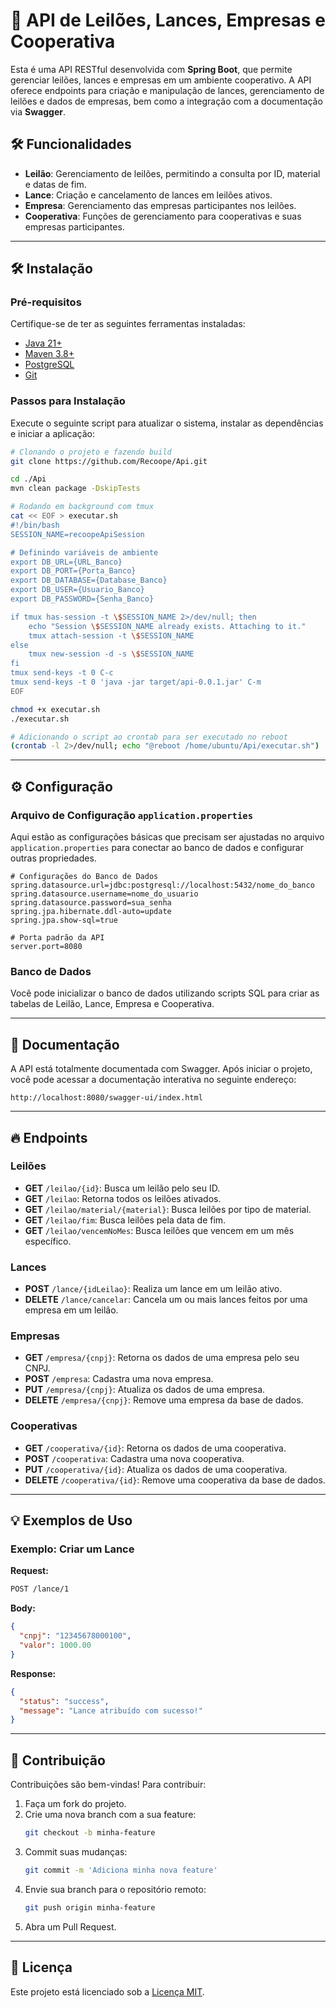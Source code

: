 # 🚀 API de Leilões, Lances, Empresas e Cooperativa

Esta é uma API RESTful desenvolvida com **Spring Boot**, que permite gerenciar leilões, lances e empresas em um ambiente cooperativo. A API oferece endpoints para criação e manipulação de lances, gerenciamento de leilões e dados de empresas, bem como a integração com a documentação via **Swagger**.

## 🛠 Funcionalidades

- **Leilão**: Gerenciamento de leilões, permitindo a consulta por ID, material e datas de fim.
- **Lance**: Criação e cancelamento de lances em leilões ativos.
- **Empresa**: Gerenciamento das empresas participantes nos leilões.
- **Cooperativa**: Funções de gerenciamento para cooperativas e suas empresas participantes.
---

## 🛠 Instalação

### Pré-requisitos

Certifique-se de ter as seguintes ferramentas instaladas:

- [Java 21+](https://www.oracle.com/java/technologies/javase/jdk21-archive-downloads.html)
- [Maven 3.8+](https://maven.apache.org/download.cgi)
- [PostgreSQL](https://www.postgresql.org/download/)
- [Git](https://git-scm.com/downloads)

### Passos para Instalação

Execute o seguinte script para atualizar o sistema, instalar as dependências e iniciar a aplicação:

```bash
# Clonando o projeto e fazendo build
git clone https://github.com/Recoope/Api.git

cd ./Api
mvn clean package -DskipTests

# Rodando em background com tmux
cat << EOF > executar.sh
#!/bin/bash
SESSION_NAME=recoopeApiSession

# Definindo variáveis de ambiente
export DB_URL={URL_Banco}
export DB_PORT={Porta_Banco}
export DB_DATABASE={Database_Banco}
export DB_USER={Usuario_Banco}
export DB_PASSWORD={Senha_Banco}

if tmux has-session -t \$SESSION_NAME 2>/dev/null; then
    echo "Session \$SESSION_NAME already exists. Attaching to it."
    tmux attach-session -t \$SESSION_NAME
else
    tmux new-session -d -s \$SESSION_NAME
fi
tmux send-keys -t 0 C-c
tmux send-keys -t 0 'java -jar target/api-0.0.1.jar' C-m
EOF

chmod +x executar.sh
./executar.sh

# Adicionando o script ao crontab para ser executado no reboot
(crontab -l 2>/dev/null; echo "@reboot /home/ubuntu/Api/executar.sh") | crontab -
```

---

## ⚙️ Configuração

### Arquivo de Configuração `application.properties`

Aqui estão as configurações básicas que precisam ser ajustadas no arquivo `application.properties` para conectar ao banco de dados e configurar outras propriedades.

```properties
# Configurações do Banco de Dados
spring.datasource.url=jdbc:postgresql://localhost:5432/nome_do_banco
spring.datasource.username=nome_do_usuario
spring.datasource.password=sua_senha
spring.jpa.hibernate.ddl-auto=update
spring.jpa.show-sql=true

# Porta padrão da API
server.port=8080
```

### Banco de Dados

Você pode inicializar o banco de dados utilizando scripts SQL para criar as tabelas de Leilão, Lance, Empresa e Cooperativa.

---

## 📄 Documentação

A API está totalmente documentada com Swagger. Após iniciar o projeto, você pode acessar a documentação interativa no seguinte endereço:

```
http://localhost:8080/swagger-ui/index.html
```

---

## 🔥 Endpoints

### Leilões

- **GET** `/leilao/{id}`: Busca um leilão pelo seu ID.
- **GET** `/leilao`: Retorna todos os leilões ativados.
- **GET** `/leilao/material/{material}`: Busca leilões por tipo de material.
- **GET** `/leilao/fim`: Busca leilões pela data de fim.
- **GET** `/leilao/vencemNoMes`: Busca leilões que vencem em um mês específico.

### Lances

- **POST** `/lance/{idLeilao}`: Realiza um lance em um leilão ativo.
- **DELETE** `/lance/cancelar`: Cancela um ou mais lances feitos por uma empresa em um leilão.

### Empresas

- **GET** `/empresa/{cnpj}`: Retorna os dados de uma empresa pelo seu CNPJ.
- **POST** `/empresa`: Cadastra uma nova empresa.
- **PUT** `/empresa/{cnpj}`: Atualiza os dados de uma empresa.
- **DELETE** `/empresa/{cnpj}`: Remove uma empresa da base de dados.

### Cooperativas

- **GET** `/cooperativa/{id}`: Retorna os dados de uma cooperativa.
- **POST** `/cooperativa`: Cadastra uma nova cooperativa.
- **PUT** `/cooperativa/{id}`: Atualiza os dados de uma cooperativa.
- **DELETE** `/cooperativa/{id}`: Remove uma cooperativa da base de dados.

---

## 💡 Exemplos de Uso

### Exemplo: Criar um Lance

**Request:**
```bash
POST /lance/1
```

**Body:**
```json
{
  "cnpj": "12345678000100",
  "valor": 1000.00
}
```

**Response:**
```json
{
  "status": "success",
  "message": "Lance atribuído com sucesso!"
}
```

---

## 🤝 Contribuição

Contribuições são bem-vindas! Para contribuir:

1. Faça um fork do projeto.
2. Crie uma nova branch com a sua feature:
   ```bash
   git checkout -b minha-feature
   ```
3. Commit suas mudanças:
   ```bash
   git commit -m 'Adiciona minha nova feature'
   ```
4. Envie sua branch para o repositório remoto:
   ```bash
   git push origin minha-feature
   ```
5. Abra um Pull Request.

---

## 📄 Licença

Este projeto está licenciado sob a [Licença MIT](LICENSE).
